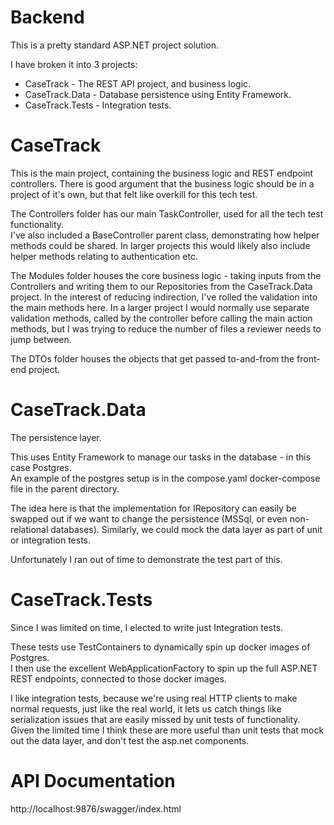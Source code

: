 # Backend
This is a pretty standard ASP.NET project solution.

I have broken it into 3 projects:

* CaseTrack - The REST API project, and business logic.
* CaseTrack.Data - Database persistence using Entity Framework.
* CaseTrack.Tests - Integration tests.


# CaseTrack
This is the main project, containing the business logic and REST endpoint controllers.
There is good argument that the business logic should be in a project of it's own, but that felt like overkill for this tech test.

The Controllers folder has our main TaskController, used for all the tech test functionality. \
I've also included a BaseController parent class, demonstrating how helper methods could be shared. In larger projects this would likely also include helper methods relating to authentication etc.

The Modules folder houses the core business logic - taking inputs from the Controllers and writing them to our Repositories from the CaseTrack.Data project.
In the interest of reducing indirection, I've rolled the validation into the main methods here. In a larger project I would normally use separate validation methods, called by the controller before calling the main action methods, but I was trying to reduce the number of files a reviewer needs to jump between.

The DTOs folder houses the objects that get passed to-and-from the front-end project.

# CaseTrack.Data
The persistence layer.

This uses Entity Framework to manage our tasks in the database - in this case Postgres. \
An example of the postgres setup is in the compose.yaml docker-compose file in the parent directory.

The idea here is that the implementation for IRepository can easily be swapped out if we want to change the persistence (MSSql, or even non-relational databases). Similarly, we could mock the data layer as part of unit or integration tests.

Unfortunately I ran out of time to demonstrate the test part of this.

# CaseTrack.Tests
Since I was limited on time, I elected to write just Integration tests.

These tests use TestContainers to dynamically spin up docker images of Postgres. \
I then use the excellent WebApplicationFactory to spin up the full ASP.NET REST endpoints, connected to those docker images.

I like integration tests, because we're using real HTTP clients to make normal requests, just like the real world, it lets us catch things like serialization issues that are easily missed by unit tests of functionality. \
Given the limited time I think these are more useful than unit tests that mock out the data layer, and don't test the asp.net components.

# API Documentation
http://localhost:9876/swagger/index.html